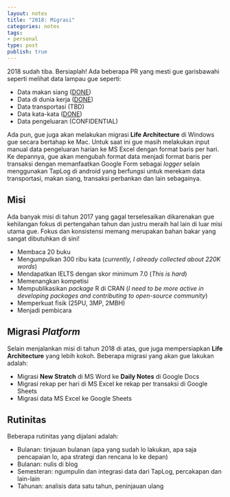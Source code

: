 ```yaml
---
layout: notes
title: "2018: Migrasi"
categories: notes
tags:
- personal
type: post
publish: true
---
```


2018 sudah tiba. Bersiaplah! Ada beberapa PR yang mesti gue garisbawahi seperti melihat data lampau gue seperti:

- Data makan siang ([DONE](http://rasyidridha.com/datague/makan-siang/))
- Data di dunia kerja ([DONE](http://rasyidridha.com/datague/main-data-sf/))
- Data transportasi (TBD)
- Data kata-kata ([DONE](http://rasyidridha.com/datague/data-jurnal/))
- Data pengeluaran (CONFIDENTIAL)

Ada pun, gue juga akan melakukan migrasi **Life Architecture** di Windows gue secara bertahap ke Mac. Untuk saat ini gue masih melakukan input manual data pengeluaran harian ke MS Excel dengan format baris per hari. Ke depannya, gue akan mengubah format data menjadi format baris per transaksi dengan memanfaatkan Google Form sebagai *logger* selain menggunakan TapLog di android yang berfungsi untuk merekam data transportasi, makan siang, transaksi perbankan dan lain sebagainya. 

## Misi

Ada banyak misi di tahun 2017 yang gagal terselesaikan dikarenakan gue kehilangan fokus di pertengahan tahun dan justru meraih hal lain di luar misi utama gue. Fokus dan konsistensi memang merupakan bahan bakar yang sangat dibutuhkan di sini!

- Membaca 20 buku
- Mengumpulkan 300 ribu kata (*currently, I already collected about 220K words*)
- Mendapatkan IELTS dengan skor minimum 7.0 (*This is hard*)
- Memenangkan kompetisi
- Mempublikasikan *package* R di CRAN (*I need to be more active in developing packages and contributing to open-source community*)
- Memperkuat fisik (25PU, 3MP, 2MBH)
- Menjadi pembicara

## Migrasi *Platform*

Selain menjalankan misi di tahun 2018 di atas, gue juga mempersiapkan **Life Architecture** yang lebih kokoh. Beberapa migrasi yang akan gue lakukan adalah:

- Migrasi **New Stratch** di MS Word ke **Daily Notes** di Google Docs
- Migrasi rekap per hari di MS Excel ke rekap per transaksi di Google Sheets
- Migrasi data MS Excel ke Google Sheets

## Rutinitas

Beberapa rutinitas yang dijalani adalah:

- Bulanan: tinjauan bulanan (apa yang sudah lo lakukan, apa saja pencapaian lo, apa strategi dan rencana lo ke depan)
- Bulanan: nulis di blog
- Semesteran: ngumpulin dan integrasi data dari TapLog, percakapan dan lain-lain
- Tahunan: analisis data satu tahun, peninjauan ulang



